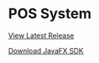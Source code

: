 # POS System

[View Latest Release](https://github.com/linry0/pos-system/releases/latest)

[Download JavaFX SDK](https://download2.gluonhq.com/openjfx/21.0.5/openjfx-21.0.5_osx-aarch64_bin-sdk.zip)
